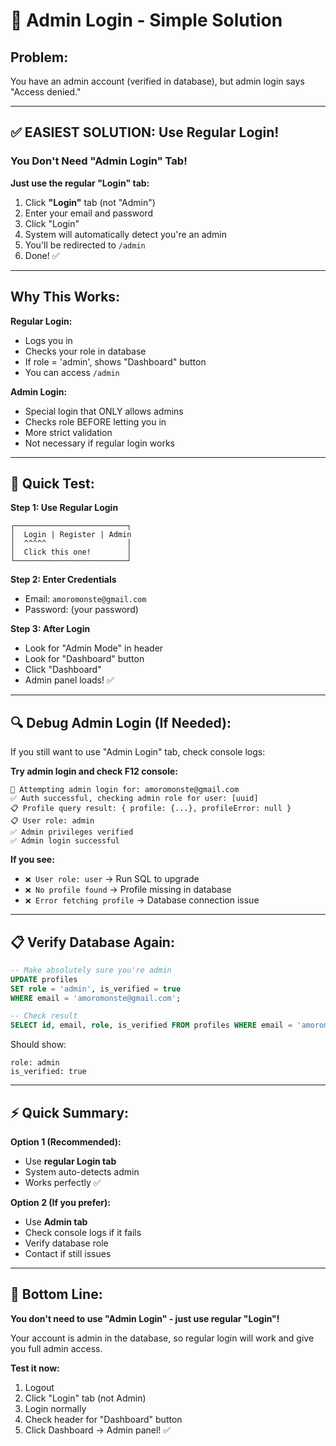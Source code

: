 # 🔐 Admin Login - Simple Solution

## Problem:
You have an admin account (verified in database), but admin login says "Access denied."

---

## ✅ EASIEST SOLUTION: Use Regular Login!

### You Don't Need "Admin Login" Tab!

**Just use the regular "Login" tab:**

1. Click **"Login"** tab (not "Admin")
2. Enter your email and password
3. Click "Login"
4. System will automatically detect you're an admin
5. You'll be redirected to `/admin`
6. Done! ✅

---

## Why This Works:

**Regular Login:**
- Logs you in
- Checks your role in database
- If role = 'admin', shows "Dashboard" button
- You can access `/admin`

**Admin Login:**
- Special login that ONLY allows admins
- Checks role BEFORE letting you in
- More strict validation
- Not necessary if regular login works

---

## 🎯 Quick Test:

**Step 1: Use Regular Login**
```
┌─────────────────────────┐
│  Login | Register | Admin
│  ^^^^^                  │
│  Click this one!        │
└─────────────────────────┘
```

**Step 2: Enter Credentials**
- Email: `amoromonste@gmail.com`
- Password: (your password)

**Step 3: After Login**
- Look for "Admin Mode" in header
- Look for "Dashboard" button
- Click "Dashboard"
- Admin panel loads! ✅

---

## 🔍 Debug Admin Login (If Needed):

If you still want to use "Admin Login" tab, check console logs:

**Try admin login and check F12 console:**

```
🔐 Attempting admin login for: amoromonste@gmail.com
✅ Auth successful, checking admin role for user: [uuid]
📋 Profile query result: { profile: {...}, profileError: null }
📋 User role: admin
✅ Admin privileges verified
✅ Admin login successful
```

**If you see:**
- `❌ User role: user` → Run SQL to upgrade
- `❌ No profile found` → Profile missing in database
- `❌ Error fetching profile` → Database connection issue

---

## 📋 Verify Database Again:

```sql
-- Make absolutely sure you're admin
UPDATE profiles
SET role = 'admin', is_verified = true
WHERE email = 'amoromonste@gmail.com';

-- Check result
SELECT id, email, role, is_verified FROM profiles WHERE email = 'amoromonste@gmail.com';
```

Should show:
```
role: admin
is_verified: true
```

---

## ⚡ Quick Summary:

**Option 1 (Recommended):**
- Use **regular Login tab**
- System auto-detects admin
- Works perfectly ✅

**Option 2 (If you prefer):**
- Use **Admin tab**
- Check console logs if it fails
- Verify database role
- Contact if still issues

---

## 🎉 Bottom Line:

**You don't need to use "Admin Login" - just use regular "Login"!**

Your account is admin in the database, so regular login will work and give you full admin access.

**Test it now:** 
1. Logout
2. Click "Login" tab (not Admin)
3. Login normally
4. Check header for "Dashboard" button
5. Click Dashboard → Admin panel! ✅



